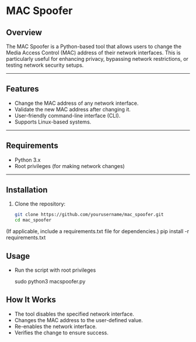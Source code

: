 # MAC Spoofer

## Overview
The MAC Spoofer is a Python-based tool that allows users to change the Media Access Control (MAC) address of their network interfaces. This is particularly useful for enhancing privacy, bypassing network restrictions, or testing network security setups.

---

## Features
- Change the MAC address of any network interface.
- Validate the new MAC address after changing it.
- User-friendly command-line interface (CLI).
- Supports Linux-based systems.

---

## Requirements
- Python 3.x
- Root privileges (for making network changes)

---

## Installation
1. Clone the repository:
   ```bash
   git clone https://github.com/yourusername/mac_spoofer.git
   cd mac_spoofer

(If applicable, include a requirements.txt file for dependencies.)
pip install -r requirements.txt

## Usage

- Run the script with root privileges

  sudo python3 macspoofer.py
 

## How It Works

- The tool disables the specified network interface.
- Changes the MAC address to the user-defined value.
- Re-enables the network interface.
- Verifies the change to ensure success.

